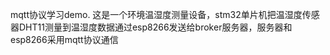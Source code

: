 mqtt协议学习demo. 这是一个环境温湿度测量设备，stm32单片机把温湿度传感器DHT11测量到温湿度数据通过esp8266发送给broker服务器，服务器和esp8266采用mqtt协议通信
